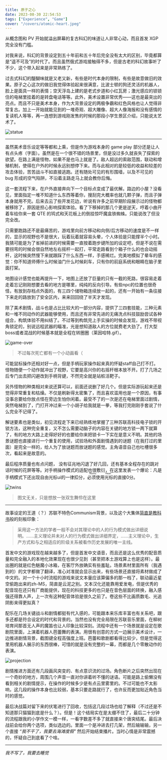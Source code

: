```yaml
---
title: 原子之心
date: 2023-08-30 22:54:53
tags: ["Experience", "Game"]
cover: "/covers/atomic-heart.jpeg"
---
```


从概念图和 PV 开始就溢出屏幕的复古科幻的味道让人非常心动，而且首发 XGP 完全没有门槛。

对我来说，科幻的背景设定到五十年前和五十年后完全没有太大的区别，毕竟都算是“遥不可及”的时代了。而且虽然俄式游戏接触得不多，但是古老的科幻故事听了不少，这个带入起来是非常熟练了。

过去式科幻的醍醐味就是又老又新，有些是时代本身的限制，有些是故意做旧的效果。原子之心这次的做旧我觉得体验起来很满意，比波士顿的狗还灵活的机器人，脸上是面具一样的表情；空天浮岛上建的是老式步道和小红瓦房；激光感应的锁锁住的电梯里挂着的是转盘电话等等。此外，美术设置非常优秀——这也是最突出的亮点。而且不只是美术本身，作为大背景设定的两极争霸和红色风格也让人觉得非常复古。加上一开始就能见到的一堆奇观、超大雕像、超大人像海报和没有感情的复读机人等等，再一连想到游戏刚发售的时候的那段小学生景区介绍，只能说太艺术了。

![statue](./statue.jpeg)

-----------------------------

虽然美术音乐设定等等都和上乘，但是作为游戏本身的 game play 部分还是让人有点头疼（字面）。虽然是在一个很不错的场景里，但是没过多久就丧失了探索的欲望。在路上满是怪物，如果不是也马上就是了。敌人超远的索敌范围，联动和增殖机制，使得在户外的时候永远别想停下来。而与此相对的是较低的收益和较差的攻击体验，苦苦战斗不如直接逃跑。还有随处可见的有形围墙，以及不可见的 bug 形成的空气陷阱，不沿着主路走马上就会教你后悔。

这一套流程下来，在户外直接奔向下一个目标点变成了最优解。路边的小屋？没看见，里面指定一堆不知道什么东西等着你，搜刮完大概率也就几颗子弹，而且子弹本身就用不完。后来去云了些开发花边，听说有许多之前早期阶段展示过的怪物都被移除了，原因是担心影响探索体验。看了下移掉的那几个更是逆天，哼着小曲开着车给你来一套 QTE 的鸨式和天花板上的倒挂惊吓魔盒铁蜘蛛。只能说改了但没完全改。

只需要跑路还不是最痛苦的，游戏里向前方移动和向侧/后方移动的速度是不一样的，显示的视野也不是很大，玩着玩着就容易头晕，个人体验是只能撑半个小时。我猜可能是为了省掉前进的时候需要一直按着跑步键所加的设定吧，但是不说在需要拐弯的时候会很自然地左右摇杆一起打，平常走路看到个箱子什么的也会动摇杆，这时候突然慢下来就跟踩了什么东西一样，手感稀烂。完美地模拟了晕车的感觉：你不知道师傅什么时候油门什么时候刹车，只有你的前庭系统和眼睛在脑子里面打架。

地图设计感觉也能再提升一下，地图上还放了巨量的只有一截的死路，很容易走着走着忘记刚刚想要去看的地方是哪里，纯纯的反向引导。有些npc的位置也很奇怪，有放到存档点外面的，有三四个储物箱连续放一起的，还有一开始有一条往接下来走的路放到了安全区内，来来回回绕了半天才发现。

除了美术剧情，战斗也是占比比较大的一部分内容，提供了三四套技能，三种元素和一堆不同动作的武器能够使用，而且还有非常先进的无痛洗点科技鼓励尝试各种组合，构筑体验不用纠结了。不过等到构筑完上手实操的时候会发现，游戏不带视角锁定的，别说远程武器的瞄准，光是想知道敌人的方位就费老大劲了。打大型boss或者混战的时候基本就是全程在转圈圈（莱因哈特.gif）。

![game-over](./game-over.jpeg)
>不过每次死亡都有一个小动画看（

可能鼠标操作还相对好一点，但是手柄玩家操作起来真的怀疑staff自己打不打。怪物随便一个动作就冲出了视野，它要是高兴你的右摇杆根本放不开。打了几场之后专门出去把闪避改到手柄背键，不然完全就是站桩活靶子。

另外怪物的种类相对来说还算可以，前面还说删了好几个。但是实际游玩起来还是觉得非常重复和枯燥。不仅是刷新得太密集了，而且喜欢滥用也是一个原因，有事没事总要给你放点怪在旁边生怕你闲着。最受不了的一次是还在电梯里面过剧情，突然电梯到了，门打开冲过来一个小胡子给我就是一拳，等我打完刚刚手套说了什么完全不记得了。

解谜要素也是类似，初见流程走下来已经熟练地掌握了三种苏联高科技电子锁的开锁方法，这种完全重复，又不怎么需要动脑子的内容在关键的地方锁一两下就算了，有的地方大路上走得好好的也要给你来把锁卡一下实在是意义不明。其他的场景谜题也直接进行一个重复的使用，试验场和外面剧情遇到的谜题（在我打过的里面）是完全一样的，给人为了放谜题而放谜题的感觉。主角语音自己也吐槽很多次，看起来是故意的。

最后程序质量也有点问题， 没有征兆地闪退了好几回，还有基本全程存在的跳对话时候的花屏等等。对手柄操作模式的适配也很敷衍，在这里发表一个爆论：凡是手柄模式下还出现自由光标ui的一律扣分，<ruby>必须使用光标<rt>Atomic Heart</rt></ruby>的直接0分。

![twins](./twins.jpeg)
>图文无关，只是想放一张双生舞伶在这里

-----------------------------

故事设定的王道（？）苏联不特色Communism背景，以及这个大集体<u title="加上围绕这个背景展开的人物动机、关系和冲突根源。人人平等，只是有些人更加平等">简直是</u><u title="——赵鼎新">教科书</u>般的刻板印象：

>采用这一方法的学者一般不会对其理论中的人的行为模式做出详细说明。……主义理论并未对人的行为模式做出详细界定，……主义理论中，生产方式和与之相适应的阶级关系被看作历史发展的唯一主线。

首发中文的游戏现在越来越多了，但是首发中文语音，而且还是这么优秀的配音质量和完全融入的本地化效果现在也很少见到（甚至把本土游戏算上也是这样）。最出圈的就是红色魅魔小冰箱，在客厅外放确实有些羞耻。场景素材里面所有（我遇到的）的文字都做了翻译，准心对准就会显示出来，有些场景还直接将素材做成了中文的。对一个十小时流程的游戏来说文本量应该算偏多的那一档了，联动最近星空偷跑出来的zh-MS，简直是云泥之别。文本汉化还能靠用爱发电，但是优秀的配音现在还只有厂商能提供，现在的科技更多的也只是在音色层面的转换，融入感强还得靠人声，上一次有这种配音体验是很久之前了。卷这些不比画质数毛、光追阴影来得更拟真？

配乐在几场关键战斗和剧情都挺有代入感的，可能跟本来乐库丰富也有关系吧，跟多还都是符合设定的时代和背景的。当然也没有完全局限在苏联音乐里面，在柳树培育间那首无人声的魔笛也让人印象比较深刻。流程中还有一个场景就是设定在歌剧院里面，上演着机器人芭蕾舞的表演。用很有创意的方式一边展示美术设计，一边推进剧情背景，截图键全程高强度上班。芭蕾和歌剧都看得比较少，但是觉得这里用机器人展示的东西很棒，可惜的就是没有完整的一幕，而都是几个零散动作的表演。

![projection](./projection.jpeg)

剧情推进方面还有几段画风突变的、有点意识流的过场。角色断片之后突然出现在一个奇妙的地方，周围几个声音一直对你讲着听不懂的谜语。可能是路上偷懒没有看到相关的剧情提示，在操作的时候多少是有点云里雾里的。不过可能也不太影响，这几段的操作本身也比较弱，基本只要走路就行了，也许反而更加贴近角色当时的感觉。

最后决战篇对留下来的伏笔进行了回收，包括这几段过场也给了解释（不过还是不知道那只猫猫到底是什么？）。但是！这个结局实在是太绷不住了，最后二十分钟的流程跟我的小学作文一模一样，一看字数差不多了就直接来个唐突结尾。最后决战前会给你两个选项，类似选边的。里面一个是冲进去打几架，然后输输输，另一个直接 *“我不干了，我要去海滩度假”* 然后开始结束播片。当时心情是非常震撼的，怀疑自己到底看了个啥。

-----------------------------

*我不写了，我要去睡觉*
